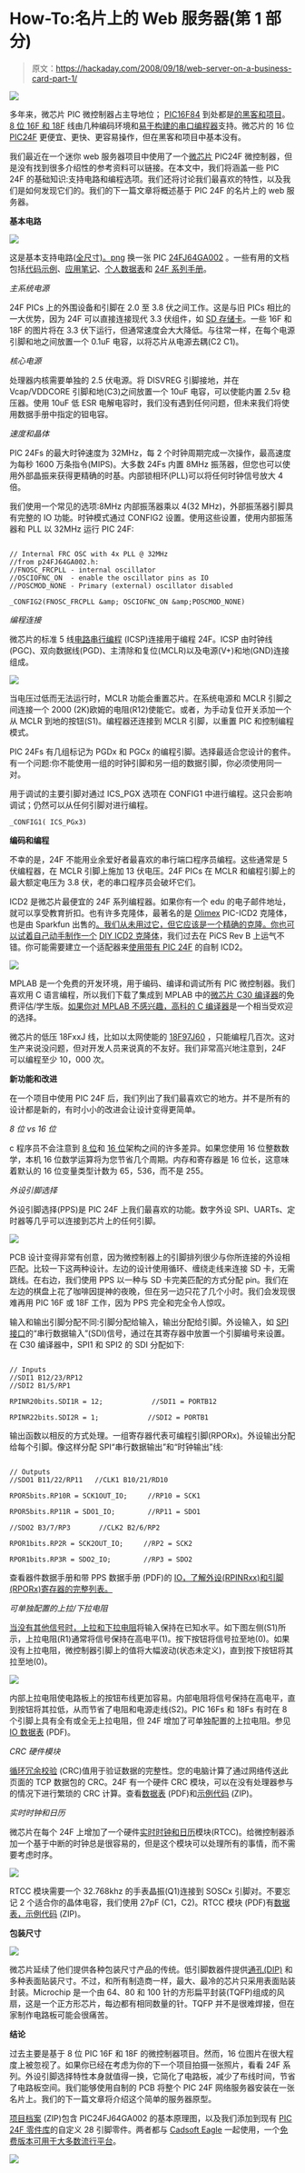 # How-To:名片上的 Web 服务器(第 1 部分)

> 原文：<https://hackaday.com/2008/09/18/web-server-on-a-business-card-part-1/>

![](img/4e1408808862c58a915ae516dede0510.png)

多年来，微芯片 PIC 微控制器占主导地位； [PIC16F84](//www.microchip.com/wwwproducts/Devices.aspx?dDocName=en010230) 到处都是[的黑客和项目](http://www.google.com/search?q=16f84+projects)。 [8 位 16F 和 18F](http://www.microchip.com/stellent/idcplg?IdcService=SS_GET_PAGE&nodeId=74) 线由几种编码环境和[易于构建的串口编程器](http://www.instructables.com/id/Business-Card-PIC-Programmer/)支持。微芯片的 16 位 [PIC24F](http://www.microchip.com/stellent/idcplg?IdcService=SS_GET_PAGE&nodeId=75) 更便宜、更快、更容易操作，但在黑客和项目中基本没有。

我们最近在一个迷你 web 服务器项目中使用了一个[微芯片](http://www.microchip.com) PIC24F 微控制器，但是没有找到很多介绍性的参考资料可以链接。在本文中，我们将涵盖一些 PIC 24F 的基础知识:支持电路和编程选项。我们还将讨论我们最喜欢的特性，以及我们是如何发现它们的。我们的下一篇文章将概述基于 PIC 24F 的名片上的 web 服务器。

**基本电路**

![](img/94a6a193baa661a47dec43908f75b232.png)

这是基本支持电路([全尺寸)。png](http://hackaday.com/wp-content/uploads/2008/09/base-cct-large.jpg) 换一张 PIC [24FJ64GA002](http://www.microchip.com/wwwproducts/Devices.aspx?dDocName=en026374) 。一些有用的文档包括[代码示例](http://www.microchip.com/stellent/idcplg?IdcService=SS_GET_PAGE&nodeId=2656)、[应用笔记](http://www.microchip.com/stellent/idcplg?IdcService=SS_GET_PAGE&nodeId=1469)、[个人数据表](http://www.microchip.com/ParamChartSearch/chart.aspx?branchID=8181&mid=14&lang=en&pageId=75)和 [24F 系列手册](http://www.microchip.com/stellent/idcplg?IdcService=SS_GET_PAGE&nodeId=2575)。

*主系统电源*

24F PICs 上的外围设备和引脚在 2.0 至 3.8 伏之间工作。这是与旧 PICs 相比的一大优势，因为 24F 可以直接连接现代 3.3 伏组件，如 [SD 存储卡](http://en.wikipedia.org/wiki/Secure_Digital_card)。一些 16F 和 18F 的图片将在 3.3 伏下运行，但通常速度会大大降低。与往常一样，在每个电源引脚和地之间放置一个 0.1uF 电容，以将芯片从电源去耦(C2 C1)。

*核心电源*

处理器内核需要单独的 2.5 伏电源。将 DISVREG 引脚接地，并在 Vcap/VDDCORE 引脚和地(C3)之间放置一个 10uF 电容，可以使能内置 2.5v 稳压器。使用 10uF 低 ESR 电解电容时，我们没有遇到任何问题，但未来我们将使用数据手册中指定的钽电容。

*速度和晶体*

PIC 24Fs 的最大时钟速度为 32MHz，每 2 个时钟周期完成一次操作，最高速度为每秒 1600 万条指令(MIPS)。大多数 24Fs 内置 8MHz 振荡器，但您也可以使用外部晶振来获得更精确的时基。内部锁相环(PLL)可以将任何时钟信号放大 4 倍。

我们使用一个常见的选项:8MHz 内部振荡器乘以 4(32 MHz)，外部振荡器引脚具有完整的 IO 功能。时钟模式通过 CONFIG2 设置。使用这些设置，使用内部振荡器和 PLL 以 32MHz 运行 PIC 24F:

```

// Internal FRC OSC with 4x PLL @ 32MHz
//from p24FJ64GA002.h:
//FNOSC_FRCPLL - internal oscillator
//OSCIOFNC_ON  - enable the oscillator pins as IO
//POSCMOD_NONE - Primary (external) oscillator disabled

_CONFIG2(FNOSC_FRCPLL &amp; OSCIOFNC_ON &amp;POSCMOD_NONE)

```

*编程连接*

微芯片的标准 5 线[电路串行编程](http://www.instructables.com/id/Understanding-ICSP-for-PIC-Microcontrollers/) (ICSP)连接用于编程 24F。ICSP 由时钟线(PGC)、双向数据线(PGD)、主清除和复位(MCLR)以及电源(V+)和地(GND)连接组成。

![](img/681a1007bdcc4024269ab5d8cfa23b99.png)

当电压过低而无法运行时，MCLR 功能会重置芯片。在系统电源和 MCLR 引脚之间连接一个 2000 (2K)欧姆的电阻(R12)使能它。或者，为手动复位开关添加一个从 MCLR 到地的按钮(S1)。编程器还连接到 MCLR 引脚，以重置 PIC 和控制编程模式。

PIC 24Fs 有几组标记为 PGDx 和 PGCx 的编程引脚。选择最适合您设计的套件。有一个问题:你不能使用一组的时钟引脚和另一组的数据引脚，你必须使用同一对。

用于调试的主要引脚对通过 ICS_PGX 选项在 CONFIG1 中进行编程。这只会影响调试；仍然可以从任何引脚对进行编程。

```
_CONFIG1( ICS_PGx3)
```

**编码和编程**

不幸的是，24F 不能用业余爱好者最喜欢的串行端口程序员编程。这些通常是 5 伏编程器，在 MCLR 引脚上施加 13 伏电压。24F PICs 在 MCLR 和编程引脚上的最大额定电压为 3.8 伏，老的串口程序员会破坏它们。

ICD2 是微芯片最便宜的 24F 系列编程器。如果你有一个 edu 的电子邮件地址，就可以享受教育折扣。也有许多克隆体，最著名的是 [Olimex](http://www.olimex.com/dev/index.html) PIC-ICD2 克隆体，也是由 Sparkfun 出售的[。我们从未用过它，但它应该是一个精确的克隆。你也可以试着自己动手制作一个](http://www.sparkfun.com/commerce/product_info.php?products_id=5) [DIY ICD2 克隆体](http://www.icd2clone.com/wiki/Main_Page)，我们过去在 PiCS Rev B 上运气不错。你可能需要建立一个适配器来[使用带有 PIC 24F](http://www.edaboard.com/ftopic176893.html) 的自制 ICD2。

![](img/51e46e3d1a01bc5e307f4b1686262c1d.png)

MPLAB 是一个免费的开发环境，用于编码、编译和调试所有 PIC 微控制器。我们喜欢用 C 语言编程，所以我们下载了集成到 MPLAB 中的[微芯片 C30 编译器](http://www.microchip.com/stellent/idcplg?IdcService=SS_GET_PAGE&nodeId=1406&dDocName=en010065)的免费评估/学生版。[如果你对 MPLAB 不感兴趣，高科的 C 编译器](http://microchip.htsoft.com/)是一个相当受欢迎的选择。

微芯片的低压 18FxxJ 线，比如以太网使能的 [18F97J60](http://www.microchip.com/ParamChartSearch/chart.aspx?branchID=121&mid=10&lang=en&pageId=74) ，只能编程几百次。这对生产来说没问题，但对开发人员来说真的不友好。我们非常高兴地注意到，24F 可以编程至少 10，000 次。

**新功能和改进**

在一个项目中使用 PIC 24F 后，我们列出了我们最喜欢它的地方。并不是所有的设计都是新的，有时小小的改进会让设计变得更简单。

*8 位 vs 16 位*

c 程序员不会注意到 [8 位](http://en.wikipedia.org/wiki/8-bit)和 [16 位](http://en.wikipedia.org/wiki/16-bit)架构之间的许多差异。如果您使用 16 位整数数学，本机 16 位数学运算将为您节省几个周期。内存和寄存器是 16 位长，这意味着默认的 16 位变量类型计数为 65，536，而不是 255。

*外设引脚选择*

外设引脚选择(PPS)是 PIC 24F 上我们最喜欢的功能。数字外设 SPI、UARTs、定时器等几乎可以连接到芯片上的任何引脚。

![](img/3701051bf650aa8b7ae2c8d4ebacb5b5.png)

PCB 设计变得非常有创意，因为微控制器上的引脚排列很少与你所连接的外设相匹配。比较一下这两种设计。左边的设计使用循环、缠绕走线来连接 SD 卡，无需跳线。在右边，我们使用 PPS 以一种与 SD 卡完美匹配的方式分配 pin。我们在左边的棋盘上花了咖啡因提神的夜晚，但在另一边只花了几个小时。我们会发现很难再用 PIC 16F 或 18F 工作，因为 PPS 完全和完全令人惊叹。

输入和输出引脚分配不同:引脚分配给输入，输出分配给引脚。外设输入，如 [SPI 接口](http://en.wikipedia.org/wiki/Serial_Peripheral_Interface_Bus)的“串行数据输入”(SDI)信号，通过在其寄存器中放置一个引脚编号来设置。在 C30 编译器中，SPI1 和 SPI2 的 SDI 分配如下:

```

// Inputs
//SDI1 B12/23/RP12
//SDI2 B1/5/RP1

RPINR20bits.SDI1R = 12;            //SDI1 = PORTB12

RPINR22bits.SDI2R = 1;            //SDI2 = PORTB1
```

输出函数以相反的方式处理。一组寄存器代表可编程引脚(RPORx)。外设输出分配给每个引脚。像这样分配 SPI“串行数据输出”和“时钟输出”线:

```

// Outputs
//SDO1 B11/22/RP11   //CLK1 B10/21/RD10

RPOR5bits.RP10R = SCK1OUT_IO;     //RP10 = SCK1

RPOR5bits.RP11R = SDO1_IO;        //RP11 = SDO1

//SDO2 B3/7/RP3       //CLK2 B2/6/RP2

RPOR1bits.RP2R = SCK2OUT_IO;     //RP2 = SCK2

RPOR1bits.RP3R = SDO2_IO;        //RP3 = SDO2
```

查看器件数据手册和带 PPS 数据手册 (PDF)的 [IO，了解外设(RPINRxx)和引脚(RPORx)寄存器的完整列表。](http://ww1.microchip.com/downloads/en/DeviceDoc/39711b.pdf)

*可单独配置的上拉/下拉电阻*

[当没有其他信号时，上拉和下拉电阻](http://en.wikipedia.org/wiki/Pull-up_resistor)将输入保持在已知水平。如下图左侧(S1)所示，上拉电阻(R1)通常将信号保持在高电平(1)。按下按钮将信号拉至地(0)。如果没有上拉电阻，微控制器引脚上的值将大幅波动(状态未定义)，直到按下按钮将其拉至地(0)。

![](img/4061cfea9f3e80a65e63496490ee59d2.png)

内部上拉电阻使电路板上的按钮布线更加容易。内部电阻将信号保持在高电平，直到按钮将其拉低，从而节省了电阻和电源走线(S2)。PIC 16Fs 和 18Fs 有时在 8 个引脚上具有全有或全无上拉电阻，但 24F 增加了可单独配置的上拉电阻。参见 [IO 数据表](http://ww1.microchip.com/downloads/en/DeviceDoc/39711b.pdf) (PDF)。

*CRC 硬件模块*

[循环冗余校验](http://en.wikipedia.org/wiki/Cyclic_redundancy_check) (CRC)值用于验证数据的完整性。您的电脑计算了通过网络传送此页面的 TCP 数据包的 CRC。24F 有一个硬件 CRC 模块，可以在没有处理器参与的情况下进行繁琐的 CRC 计算。查看[数据表](http://ww1.microchip.com/downloads/en/DeviceDoc/39714a.pdf) (PDF)和[示例代码](http://ww1.microchip.com/downloads/en/DeviceDoc/CE312%20CRC.zip) (ZIP)。

*实时时钟和日历*

微芯片在每个 24F 上增加了一个硬件[实时时钟和日历](http://en.wikipedia.org/wiki/Real-time_clock)模块(RTCC)。给微控制器添加一个基于中断的时钟总是很容易的，但是这个模块可以处理所有的事情，而不需要考虑时序。

![](img/3d43b684e936ed2ae0af3b71fa300b0a.png)

RTCC 模块需要一个 32.768khz 的手表晶振(Q1)连接到 SOSCx 引脚对。不要忘记 2 个适合你的晶体电容，我们使用 27pF (C1，C2)。RTCC 模块 (PDF)有[数据表，](http://ww1.microchip.com/downloads/en/DeviceDoc/39696b.pdf)[示例代码](http://ww1.microchip.com/downloads/en/DeviceDoc/RTCC.zip) (ZIP)。

**包装尺寸**

![](img/a64113f345b24572345a100bdf9c58da.png)

微芯片延续了他们提供各种包装尺寸产品的传统。低引脚数器件提供[通孔(DIP)](http://en.wikipedia.org/wiki/Dual_in-line_package) 和多种表面贴装尺寸。不过，和所有制造商一样，最大、最冷的芯片只采用表面贴装封装。Microchip 是一个由 64、80 和 100 针的方形扁平封装(TQFP)组成的风扇，这是一个正方形芯片，每边都有相同数量的针。TQFP 并不是很难焊接，但在家制作电路板可能会很痛苦。

**结论**

过去主要是基于 8 位 PIC 16F 和 18F 的微控制器项目。然而，16 位图片在很大程度上被忽视了。如果你已经在考虑为你的下一个项目拍摄一张照片，看看 24F 系列。外设引脚选择特性本身就值得一换，它简化了电路板，减少了布线时间，节省了电路板空间。我们能够使用自制的 PCB 将整个 PIC 24F 网络服务器安装在一张名片上。我们的下一篇文章将介绍这个简单的服务器原型。

[项目档案](http://blog.mahalo.com/hackaday/howto/PIC24FIntro.zip) (ZIP)包含 PIC24FJ64GA002 的基本原理图，以及我们添加到现有 [PIC 24F 零件库](http://www.cadsoft.de/cgi-bin/download.pl?page=/home/cadsoft/html_public/download.htm.en&dir=pub/userfiles/doc)的自定义 28 引脚零件。两者都与 [Cadsoft Eagle](http://www.cadsoft.de/info.htm) 一起使用，一个[免费版本可用于大多数流行平台](http://www.cadsoft.de/download.htm)。

![](img/27d898e60d57d64b8c26a9633bc7bc4a.png)
